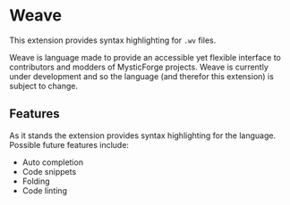 # Weave

This extension provides syntax highlighting for `.wv` files.

Weave is language made to provide an accessible yet flexible interface to contributors and modders of MysticForge projects. Weave is currently under development and so the language (and therefor this extension) is subject to change.

## Features

As it stands the extension provides syntax highlighting for the language. Possible future features include:
* Auto completion
* Code snippets
* Folding
* Code linting